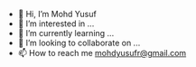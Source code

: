 - 👋 Hi, I’m Mohd Yusuf
- 👀 I’m interested in ...
- 🌱 I’m currently learning ...
- 💞️ I’m looking to collaborate on ...
- 📫 How to reach me mohdyusufr@gmail.com

<!---
MOHD-YUSUF1/MOHD-YUSUF1 is a ✨ special ✨ repository because its `README.md` (this file) appears on your GitHub profile.
You can click the Preview link to take a look at your changes.
--->
